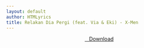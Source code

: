 ```yaml
---
layout: default
author: HTMLyrics
title: Relakan Dia Pergi (feat. Via & Eki) - X-Men
---
```


<center>
<a href="https://drive.google.com/uc?authuser=0&id=1t9yzxSJMwfgJ_nSuR1eRth7d3viWJ6YG&export=download" class="hbt"><i class="fa fa-chevron-down" aria-hidden="true"></i>&nbsp; &nbsp;Download</a>
</center><br />
<br />
